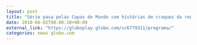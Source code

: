 ```yaml
---
layout: post
title: "Série pasa pelas Copas do Mundo com histórias de craques da região"
date: 2018-06-02T00:00:10+00:00
external_link: "https://globoplay.globo.com/v/6779311/programa/"
categories: news globo.com
---
```

